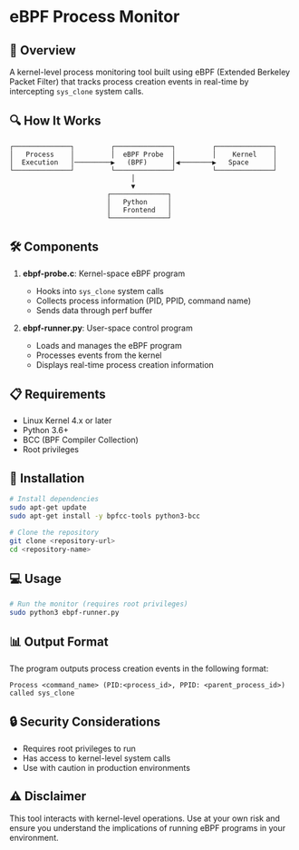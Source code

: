 # eBPF Process Monitor

## 📝 Overview
A kernel-level process monitoring tool built using eBPF (Extended Berkeley Packet Filter) that tracks process creation events in real-time by intercepting `sys_clone` system calls.

## 🔍 How It Works
```ascii
┌──────────────┐         ┌──────────────┐         ┌──────────────┐
│   Process    │         │  eBPF Probe  │         │    Kernel    │
│  Execution   │─────────▶   (BPF)      │◀────────▶   Space      │
└──────────────┘         └──────────────┘         └──────────────┘
                              │
                              ▼
                        ┌──────────────┐
                        │   Python     │
                        │   Frontend   │
                        └──────────────┘
```

## 🛠 Components
1. **ebpf-probe.c**: Kernel-space eBPF program
   - Hooks into `sys_clone` system calls
   - Collects process information (PID, PPID, command name)
   - Sends data through perf buffer

2. **ebpf-runner.py**: User-space control program
   - Loads and manages the eBPF program
   - Processes events from the kernel
   - Displays real-time process creation information

## 📋 Requirements
- Linux Kernel 4.x or later
- Python 3.6+
- BCC (BPF Compiler Collection)
- Root privileges

## 🚀 Installation
```bash
# Install dependencies
sudo apt-get update
sudo apt-get install -y bpfcc-tools python3-bcc

# Clone the repository
git clone <repository-url>
cd <repository-name>
```

## 💻 Usage
```bash
# Run the monitor (requires root privileges)
sudo python3 ebpf-runner.py
```

## 📊 Output Format
The program outputs process creation events in the following format:
```
Process <command_name> (PID:<process_id>, PPID: <parent_process_id>) called sys_clone
```

## 🔒 Security Considerations
- Requires root privileges to run
- Has access to kernel-level system calls
- Use with caution in production environments


## ⚠️ Disclaimer
This tool interacts with kernel-level operations. Use at your own risk and ensure you understand the implications of running eBPF programs in your environment.
